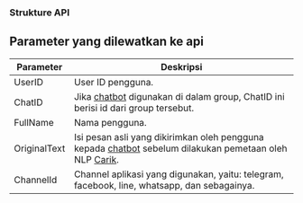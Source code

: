 ### Strukture API


## Parameter yang dilewatkan ke api


| Parameter | Deskripsi |
|---|---|
| UserID | User ID pengguna. |
| ChatID | Jika [chatbot](t.me/carikBot) digunakan di dalam group, ChatID ini berisi id dari group tersebut. |
| FullName | Nama pengguna. |
| OriginalText | Isi pesan asli yang dikirimkan oleh pengguna kepada [chatbot](t.me/carikBot) sebelum dilakukan pemetaan oleh NLP [Carik](t.me/carikBot).  |
| ChannelId | Channel aplikasi yang digunakan, yaitu: telegram, facebook, line, whatsapp, dan sebagainya. |


